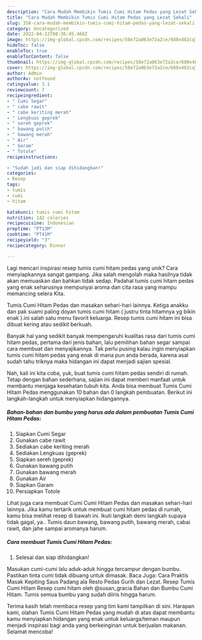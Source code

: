 ```yaml
---
description: "Cara Mudah Membikin Tumis Cumi Hitam Pedas yang Lezat Sekali"
title: "Cara Mudah Membikin Tumis Cumi Hitam Pedas yang Lezat Sekali"
slug: 358-cara-mudah-membikin-tumis-cumi-hitam-pedas-yang-lezat-sekali
category: Uncategorized
date: 2022-04-12T08:36:45.468Z
image: https://img-global.cpcdn.com/recipes/58e72a063e72a2ce/680x482cq70/tumis-cumi-hitam-pedas-foto-resep-utama.jpg
hideToc: false
enableToc: true
enableTocContent: false
thumbnail: https://img-global.cpcdn.com/recipes/58e72a063e72a2ce/680x482cq70/tumis-cumi-hitam-pedas-foto-resep-utama.jpg
cover: https://img-global.cpcdn.com/recipes/58e72a063e72a2ce/680x482cq70/tumis-cumi-hitam-pedas-foto-resep-utama.jpg
author: Admin
authorAv: notfound
ratingvalue: 3.1
reviewcount: 7
recipeingredient:
- " Cumi Segar"
- " cabe rawit"
- " cabe keriting merah"
- " Lengkuas geprek"
- " sereh geprek"
- " bawang putih"
- " bawang merah"
- " Air"
- " Garam"
- " Totole"
recipeinstructions:

- "Sudah jadi dan siap dihidangkan!"
categories:
- Resep
tags:
- tumis
- cumi
- hitam

katakunci: tumis cumi hitam 
nutrition: 142 calories
recipecuisine: Indonesian
preptime: "PT13M"
cooktime: "PT41M"
recipeyield: "3"
recipecategory: Dinner

---
```





Lagi mencari inspirasi resep tumis cumi hitam pedas yang unik? Cara menyiapkannya sangat gampang. Jika salah mengolah maka hasilnya tidak akan memuaskan dan bahkan tidak sedap. Padahal tumis cumi hitam pedas yang enak seharusnya mempunyai aroma dan cita rasa yang mampu memancing selera Kita.





Tumis Cumi Hitam Pedas dan masakan sehari-hari lainnya. Ketiga anakku dan pak suami paling doyan tumis cumi hitam ( justru tinta hitamnya yg bikin enak ).ini salah satu menu favorit keluarga. Resep tumis cumi hitam ini bisa dibuat kering atau sedikit berkuah.

Banyak hal yang sedikit banyak mempengaruhi kualitas rasa dari tumis cumi hitam pedas, pertama dari jenis bahan, lalu pemilihan bahan segar sampai cara membuat dan menyajikannya. Tak perlu pusing kalau ingin menyiapkan tumis cumi hitam pedas yang enak di mana pun anda berada, karena asal sudah tahu triknya maka hidangan ini dapat menjadi sajian spesial.






Nah, kali ini kita coba, yuk, buat tumis cumi hitam pedas sendiri di rumah. Tetap dengan bahan sederhana, sajian ini dapat memberi manfaat untuk membantu menjaga kesehatan tubuh kita. Anda bisa membuat Tumis Cumi Hitam Pedas menggunakan 10 bahan dan 0 langkah pembuatan. Berikut ini langkah-langkah untuk menyiapkan hidangannya.

<!--inarticleads1-->

##### Bahan-bahan dan bumbu yang harus ada dalam pembuatan Tumis Cumi Hitam Pedas:

1. Siapkan  Cumi Segar
1. Gunakan  cabe rawit
1. Sediakan  cabe keriting merah
1. Sediakan  Lengkuas (geprek)
1. Siapkan  sereh (geprek)
1. Gunakan  bawang putih
1. Gunakan  bawang merah
1. Gunakan  Air
1. Siapkan  Garam
1. Persiapkan  Totole


Lihat juga cara membuat Cumi Cumi Hitam Pedas dan masakan sehari-hari lainnya. Jika kamu tertarik untuk membuat cumi hitam pedas di rumah, kamu bisa melihat resep di bawah ini. Ikuti langkah demi langkah supaya tidak gagal, ya.. Tumis daun bawang, bawang putih, bawang merah, cabai rawit, dan jahe sampai aromanya harum. 

<!--inarticleads2-->

##### Cara membuat Tumis Cumi Hitam Pedas:


1. Selesai dan siap dihidangkan!

Masukan cumi-cumi lalu aduk-aduk hingga tercampur dengan bumbu. Pastikan tinta cumi tidak dibuang untuk dimasak. Baca Juga: Cara Praktis Masak Kepiting Saus Padang ala Resto Pedas Gurih dan Lezat. Resep Tumis Cumi Hitam Resep cumi hitam oleh @susan_gracia Bahan dan Bumbu Cumi Hitam. Tumis semua bumbu yang sudah diiris hingga harum. 

Terima kasih telah membaca resep yang tim kami tampilkan di sini. Harapan kami, olahan Tumis Cumi Hitam Pedas yang mudah di atas dapat membantu kamu menyiapkan hidangan yang enak untuk keluarga/teman maupun menjadi inspirasi bagi anda yang berkeinginan untuk berjualan makanan. Selamat mencoba!
